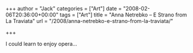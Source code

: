 +++
author = "Jack"
categories = ["Art"]
date = "2008-02-06T20:36:00+00:00"
tags = ["Art"]
title = "Anna Netrebko – E Strano from La Traviata"
url = "/2008/anna-netrebko-e-strano-from-la-traviata/"

+++

I could learn to enjoy opera&#8230;